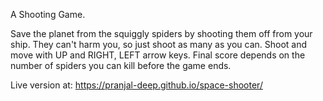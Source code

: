 A Shooting Game.

Save the planet from the squiggly spiders by shooting them off from your ship. They can't harm you, so just shoot as many as you can.
Shoot and move with UP and RIGHT, LEFT arrow keys. Final score depends on the number of spiders you can kill before the game ends.


Live version at: https://pranjal-deep.github.io/space-shooter/
